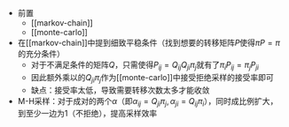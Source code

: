 - 前置
  - [[markov-chain]]
  - [[monte-carlo]]
- 在[[markov-chain]]中提到细致平稳条件（找到想要的转移矩阵$P$使得$\pi P=\pi$的充分条件）
  - 对于不满足条件的矩阵$Q$，只需使得$P_{ij} = Q_{ij}Q_{ji}\pi_j$就有了$\pi_i P_{ij}=\pi_jP_{ji}$
  - 因此额外乘以的$Q_{ji}\pi_j$作为[[monte-carlo]]中接受拒绝采样的接受率即可
  - 缺点：接受率太低，导致需要转移次数太多才能收敛
- M-H采样：对于成对的两个$\alpha$（即$\alpha_{ij}=Q_{ji}\pi_j, \alpha_{ji}=Q_{ij}\pi_i$），同时成比例扩大，到至少一边为1（不拒绝），提高采样效率